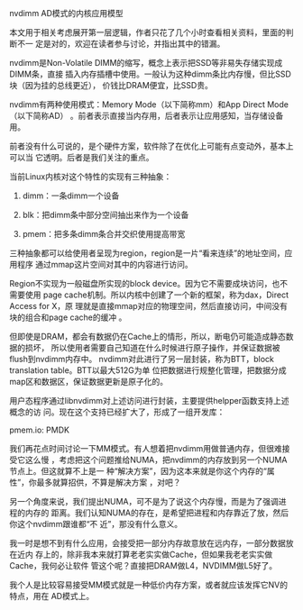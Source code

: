     
nvdimm AD模式的内核应用模型

本文用于相关考虑展开第一层逻辑，作者只花了几个小时查看相关资料，里面的判断不一
定是对的，欢迎在读者参与讨论，并指出其中的错漏。

nvdimm是Non-Volatile DIMM的缩写，概念上表示把SSD等非易失存储实现成DIMM条，直接
插入内存插槽中使用。一般认为这种dimm条比内存慢，但比SSD块（因为挂的总线更近），
价钱比DRAM便宜，比SSD贵。

nvdimm有两种使用模式：Memory Mode（以下简称mm）和App Direct Mode（以下简称AD）
。前者表示直接当内存用，后者表示让应用感知，当存储设备用。

前者没有什么可说的，是个硬件方案，软件除了在优化上可能有点变动外，基本上可以当
它透明。后者是我们关注的重点。

当前Linux内核对这个特性的实现有三种抽象：

1. dimm：一条dimm一个设备

2. blk：把dimm条中部分空间抽出来作为一个设备

3. pmem：把多条dimm条合并交织使用提高带宽

三种抽象都可以给使用者呈现为region，region是一片“看来连续”的地址空间，应用程序
通过mmap这片空间对其中的内容进行访问。

Region不实现为一般磁盘所实现的block device。因为它不需要成块访问，也不需要使用
page cache机制。所以内核中创建了一个新的框架，称为dax，Direct Access for X，原
理就是直接mmap对应的物理空间，然后直接访问，中间没有块的组合和page cache的缓冲
。

但即使是DRAM，都会有数据仍在Cache上的情形，所以，断电仍可能造成静态数据的损坏，
所以使用者需要自己知道在什么时候进行原子操作，并保证数据被flush到nvdimm内存中。
nvdimm对此进行了另一层封装，称为BTT，block translation table。BTT以最大512G为单
位把数据进行规整化管理，把数据分成map区和数据区，保证数据更新是原子化的。

用户态程序通过libnvdimm对上述访问进行封装，主要提供helpper函数支持上述概念的访
问。现在这个支持已经扩大了，形成了一组开发库：

  pmem.io: PMDK

我们再花点时间讨论一下MM模式。有人想着把nvdimm用做普通内存，但很难接受它这么慢
，考虑把这个问题推给NUMA，把nvdimm的内存放到另一个NUMA节点上。但这就算不上是一
种“解决方案”，因为这本来就是你这个内存的“属性”，你最多就算招供，不算是解决方案
，对吧？

另一个角度来说，我们提出NUMA，可不是为了说这个内存慢，而是为了强调进程的内存的
距离。我们认知NUMA的存在，是希望把进程和内存靠近了放，然后你这个nvdimm跟谁都“不
近”，那没有什么意义。

我一时是想不到有什么应用，会接受把一部分内存故意放在远内存，一部分数据放在近内
存上的，除非我本来就打算老老实实做Cache，但如果我老老实实做Cache，我何必让软件
管这个呢？直接把DRAM做L4，NVDIMM做L5好了。

我个人是比较容易接受MM模式就是一种低价内存方案，或者就应该发挥它NV的特点，用在
AD模式上。
